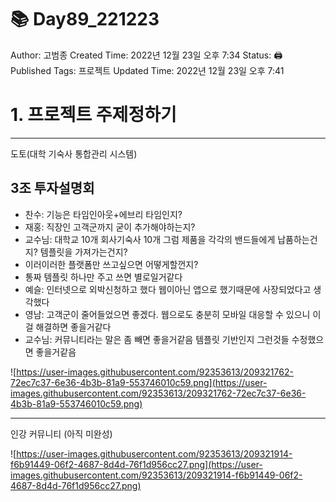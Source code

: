 # 📚 Day89_221223

Author: 고범종
Created Time: 2022년 12월 23일 오후 7:34
Status: 🖨 Published
Tags: 프로젝트
Updated Time: 2022년 12월 23일 오후 7:41

# 1. 프로젝트 주제정하기

---

도토(대학 기숙사 통합관리 시스템)

## 3조 투자설명회

- 찬수: 기능은 타임인아웃+에브리 타임인지?
- 재홍: 직장인 고객군까지 굳이 추가해야하는지?
- 교수님: 대학교 10개 회사기숙사 10개 그럼 제품을 각각의 밴드들에게 납품하는건지? 템플릿을 가져가는건지?
- 이러이러한 플랫폼만 쓰고싶으면 어떻게할껀지?
- 통짜 템플릿 하나만 주고 쓰면 별로일거같다
- 예슬: 인터넷으로 외박신청하고 했다
웹이아닌 앱으로 했기때문에 사장되었다고 생각했다
- 영남: 고객군이 줄어들었으면 좋겠다.
웹으로도 충분히 모바일 대응할 수 있으니 이걸 해결하면 좋을거같다
- 교수님: 커뮤니티라는 말은 좀 빼면 좋을거같음
템플릿 기반인지 그런것들 수정했으면 좋을거같음

![https://user-images.githubusercontent.com/92353613/209321762-72ec7c37-6e36-4b3b-81a9-553746010c59.png](https://user-images.githubusercontent.com/92353613/209321762-72ec7c37-6e36-4b3b-81a9-553746010c59.png)

---

인강 커뮤니티 (아직 미완성)

![https://user-images.githubusercontent.com/92353613/209321914-f6b91449-06f2-4687-8d4d-76f1d956cc27.png](https://user-images.githubusercontent.com/92353613/209321914-f6b91449-06f2-4687-8d4d-76f1d956cc27.png)